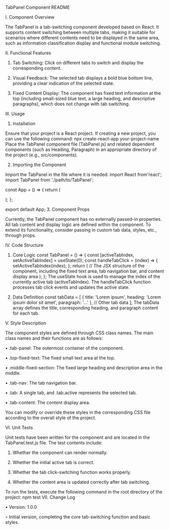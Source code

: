 TabPanel Component README

I. Component Overview

The TabPanel is a tab-switching component developed based on React. It supports content switching between multiple tabs, making it suitable for scenarios where different contents need to be displayed in the same area, such as information classification display and functional module switching.

II. Functional Features

1. Tab Switching: Click on different tabs to switch and display the corresponding content.

2. Visual Feedback: The selected tab displays a bold blue bottom line, providing a clear indication of the selected state.

3. Fixed Content Display: The component has fixed text information at the top (including small-sized blue text, a large heading, and descriptive paragraphs), which does not change with tab switching.

III. Usage

1. Installation

Ensure that your project is a React project. If creating a new project, you can use the following command:
npx create-react-app your-project-name
Place the TabPanel component file (TabPanel.js) and related dependent components (such as Heading, Paragraph) in an appropriate directory of the project (e.g., src/components).

2. Importing the Component

Import the TabPanel in the file where it is needed:
import React from'react';
import TabPanel from './path/to/TabPanel';

const App = () => {
    return (
        <div>
            <TabPanel />
        </div>
    );
};

export default App;
3. Component Props

Currently, the TabPanel component has no externally passed-in properties. All tab content and display logic are defined within the component. To extend its functionality, consider passing in custom tab data, styles, etc., through props.

IV. Code Structure

1. Core Logic
const TabPanel = () => {
    const [activeTabIndex, setActiveTabIndex] = useState(0);
    const handleTabClick = (index) => {
        setActiveTabIndex(index);
    };
    return (
        // The JSX structure of the component, including the fixed text area, tab navigation bar, and content display area
    );
};
The useState hook is used to manage the index of the currently active tab (activeTabIndex). The handleTabClick function processes tab click events and updates the active state.

2. Data Definition
const tabData = [
    {
        title: 'Lorem ipsum',
        heading: 'Lorem ipsum dolor sit amet',
        paragraph: '...'
    },
    // Other tab data
];
The tabData array defines the title, corresponding heading, and paragraph content for each tab.

V. Style Description

The component styles are defined through CSS class names. The main class names and their functions are as follows:

• .tab-panel: The outermost container of the component.

• .top-fixed-text: The fixed small text area at the top.

• .middle-fixed-section: The fixed large heading and description area in the middle.

• .tab-nav: The tab navigation bar.

• .tab: A single tab, and .tab.active represents the selected tab.

• .tab-content: The content display area.

You can modify or override these styles in the corresponding CSS file according to the overall style of the project.

VI. Unit Tests

Unit tests have been written for the component and are located in the TabPanel.test.js file. The test contents include:

1. Whether the component can render normally.

2. Whether the initial active tab is correct.

3. Whether the tab click-switching function works properly.

4. Whether the content area is updated correctly after tab switching.

To run the tests, execute the following command in the root directory of the project:
npm test
VII. Change Log

• Version: 1.0.0

◦ Initial version, completing the core tab-switching function and basic styles.
